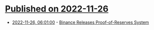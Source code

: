 # [Published on 2022-11-26](index.md)

* [2022-11-26, 06:01:00](https://slashdot.org/story/22/11/25/1426252/binance-releases-proof-of-reserves-system?utm_source=rss1.0mainlinkanon&utm_medium=feed) - [Binance Releases Proof-of-Reserves System](https://slashdot.org/story/22/11/25/1426252/binance-releases-proof-of-reserves-system?utm_source=rss1.0mainlinkanon&utm_medium=feed)
